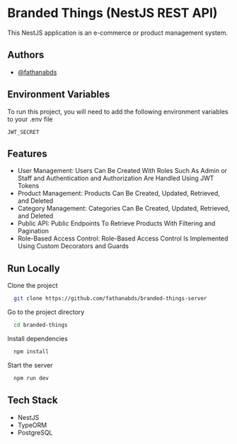 # Branded Things (NestJS REST API)

This NestJS application is an e-commerce or product management system.

## Authors

- [@fathanabds](https://github.com/fathanabds)

## Environment Variables

To run this project, you will need to add the following environment variables to your .env file

`JWT_SECRET`

## Features

- User Management: Users Can Be Created With Roles Such As Admin or Staff and Authentication and Authorization Are Handled Using JWT Tokens
- Product Management: Products Can Be Created, Updated, Retrieved, and Deleted
- Category Management: Categories Can Be Created, Updated, Retrieved, and Deleted
- Public API: Public Endpoints To Retrieve Products With Filtering and Pagination
- Role-Based Access Control: Role-Based Access Control Is Implemented Using Custom Decorators and Guards

## Run Locally

Clone the project

```bash
  git clone https://github.com/fathanabds/branded-things-server
```

Go to the project directory

```bash
  cd branded-things
```

Install dependencies

```bash
  npm install
```

Start the server

```bash
  npm run dev
```

## Tech Stack

- NestJS
- TypeORM
- PostgreSQL
